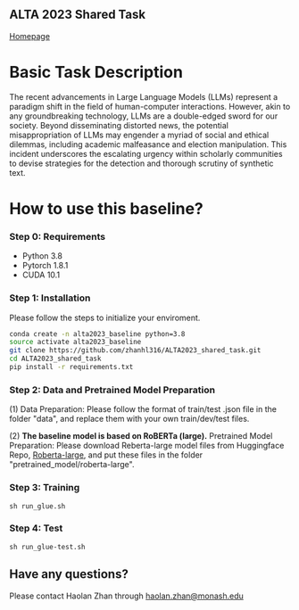 ## ALTA 2023 Shared Task 
[Homepage](https://www.alta.asn.au/events/sharedtask2023/description.html)

# Basic Task Description
The recent advancements in Large Language Models (LLMs) represent a paradigm shift in the field of human-computer interactions. However, akin to any groundbreaking technology, LLMs are a double-edged sword for our society. Beyond disseminating distorted news, the potential misappropriation of LLMs may engender a myriad of social and ethical dilemmas, including academic malfeasance and election manipulation. This incident underscores the escalating urgency within scholarly communities to devise strategies for the detection and thorough scrutiny of synthetic text.

# How to use this baseline?

### Step 0: Requirements

- Python 3.8
- Pytorch 1.8.1
- CUDA 10.1


### Step 1: Installation

Please follow the steps to initialize your enviroment.
```bash
conda create -n alta2023_baseline python=3.8
source activate alta2023_baseline
git clone https://github.com/zhanhl316/ALTA2023_shared_task.git
cd ALTA2023_shared_task
pip install -r requirements.txt
```


### Step 2: Data and Pretrained Model Preparation
(1) Data Preparation: Please follow the format of train/test .json file in the folder "data", and replace them with your own train/dev/test files.

(2) **The baseline model is based on RoBERTa (large).** Pretrained Model Preparation: Please download Reberta-large model files from Huggingface Repo, [Roberta-large](https://huggingface.co/roberta-large/tree/main), and put these files in the folder "pretrained_model/roberta-large".


### Step 3: Training

```shell
sh run_glue.sh
```
### Step 4: Test

```
sh run_glue-test.sh
```


## Have any questions?

Please contact Haolan Zhan through [haolan.zhan@monash.edu](haolan.zhan@monash.edu)



